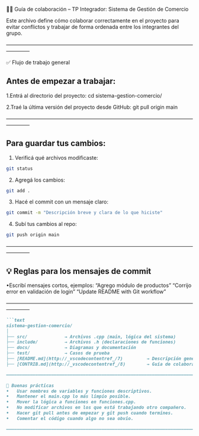 🧑‍💻 Guía de colaboración – TP Integrador: Sistema de Gestión de Comercio

Este archivo define cómo colaborar correctamente en el proyecto para evitar 
conflictos y trabajar de forma ordenada entre los integrantes del grupo.

–––––––––––––––––––––––––––––––––––––––––––––––––––––––––––––––––––––––––––––––––

✅ Flujo de trabajo general

## Antes de empezar a trabajar:
1.Entrá al directorio del proyecto:
cd sistema-gestion-comercio/

2.Traé la última versión del proyecto desde GitHub:
git pull origin main

–––––––––––––––––––––––––––––––––––––––––––––––––––––––––––––––––––––––––––––––––

## Para guardar tus cambios:
1. Verificá qué archivos modificaste:
```sh
git status
```

2. Agregá los cambios:
```sh
git add .
```

3. Hacé el commit con un mensaje claro:
```sh
git commit -m "Descripción breve y clara de lo que hiciste"
```

4. Subí tus cambios al repo:
```sh
git push origin main
```

–––––––––––––––––––––––––––––––––––––––––––––––––––––––––––––––––––––––––––––––––

## 💡 Reglas para los mensajes de commit
•Escribí mensajes cortos, ejemplos:
“Agrego módulo de productos”
“Corrijo error en validación de login”
“Update README with Git workflow”

–––––––––––––––––––––––––––––––––––––––––––––––––––––––––––––––––––––––––––––––––

```markdown
```text
sistema-gestion-comercio/
│
├── src/              → Archivos .cpp (main, lógica del sistema)
├── include/          → Archivos .h (declaraciones de funciones)
├── docs/             → Diagramas y documentación
├── test/             → Casos de prueba
├── [README.md](http://_vscodecontentref_/7)         → Descripción general del proyecto
├── [CONTRIB.md](http://_vscodecontentref_/8)        → Guía de colaboración

–––––––––––––––––––––––––––––––––––––––––––––––––––––––––––––––––––––––––––––––––

🧠 Buenas prácticas
•	Usar nombres de variables y funciones descriptivos.
•	Mantener el main.cpp lo más limpio posible.
•	Mover la lógica a funciones en funciones.cpp.
•	No modificar archivos en los que está trabajando otro compañero.
•	Hacer git pull antes de empezar y git push cuando termines.
•	Comentar el código cuando algo no sea obvio.

–––––––––––––––––––––––––––––––––––––––––––––––––––––––––––––––––––––––––––––––––
